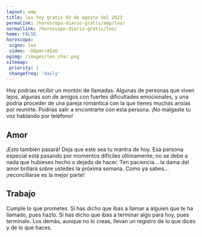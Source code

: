 ```yaml
---
layout: amp
title: leo hoy gratis 03 de agosto del 2023 
permalink: /horoscopo-diario-gratis/amp/leo/
normallink: /horoscopo-diario-gratis/leo/
home: FALSE
horoscopo:
 signo: leo
 video: -DQpmrrAIeU
ogimg: /images/leo_char.png
sitemap:
 priority: 1
 changefreq: 'daily'
---
```



Hoy podrías recibir un montón de llamadas. Algunas de personas que viven lejos, algunas son de amigos con fuertes dificultades emocionales, y una podría proceder de una pareja romántica con la que tienes muchas ansias por reunirte. Podrías salir a encontrarte con esta persona. ¡No malgaste tu voz hablando por teléfono!

## Amor

¡Esto también pasará! Deja que este sea tu mantra de hoy. Esa persona especial está pasando por momentos difíciles últimamente; no se debe a nada que hubieses hecho o dejado de hacer. Ten paciencia... la dama del amor brillará sobre ustedes la próxima semana. Como ya sabes... ¡reconciliarse es la mejor parte!

## Trabajo

Cumple lo que prometes. Si has dicho que ibas a llamar a alguien que te ha llamado, pues hazlo. Si has dicho que ibas a terminar algo para hoy, pues termínalo. Los demás, aunque no lo creas, llevan un registro de lo que dices y de lo que haces.